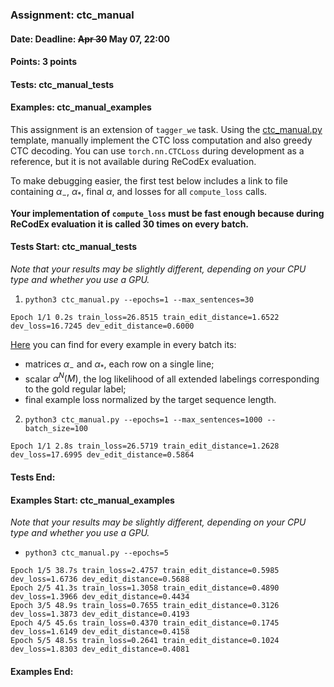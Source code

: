### Assignment: ctc_manual
#### Date: Deadline: ~~Apr 30~~ May 07, 22:00
#### Points: 3 points
#### Tests: ctc_manual_tests
#### Examples: ctc_manual_examples

This assignment is an extension of `tagger_we` task. Using the
[ctc_manual.py](https://github.com/ufal/npfl138/tree/master/labs/08/ctc_manual.py)
template, manually implement the CTC loss computation and also greedy CTC
decoding. You can use `torch.nn.CTCLoss` during development as a reference, but
it is not available during ReCodEx evaluation.

To make debugging easier, the first test below includes a link to file
containing $α_-$, $α_*$, final $α$, and losses for all `compute_loss` calls.

**Your implementation of `compute_loss` must be fast enough because
during ReCodEx evaluation it is called 30 times on every batch.**

#### Tests Start: ctc_manual_tests
_Note that your results may be slightly different, depending on your CPU type and whether you use a GPU._

1. `python3 ctc_manual.py --epochs=1 --max_sentences=30`
```
Epoch 1/1 0.2s train_loss=26.8515 train_edit_distance=1.6522 dev_loss=16.7245 dev_edit_distance=0.6000
```
[Here](//ufal.mff.cuni.cz/~straka/courses/npfl138/2425/tasks/figures/ctc_manual.test-1.txt)
you can find for every example in every batch its:
- matrices $α_-$ and $α_*$, each row on a single line;
- scalar $α^N(M)$, the log likelihood of all extended labelings
  corresponding to the gold regular label;
- final example loss normalized by the target sequence length.

2. `python3 ctc_manual.py --epochs=1 --max_sentences=1000 --batch_size=100`
```
Epoch 1/1 2.8s train_loss=26.5719 train_edit_distance=1.2628 dev_loss=17.6995 dev_edit_distance=0.5864
```
#### Tests End:
#### Examples Start: ctc_manual_examples
_Note that your results may be slightly different, depending on your CPU type and whether you use a GPU._

- `python3 ctc_manual.py --epochs=5`
```
Epoch 1/5 38.7s train_loss=2.4757 train_edit_distance=0.5985 dev_loss=1.6736 dev_edit_distance=0.5688
Epoch 2/5 41.3s train_loss=1.3058 train_edit_distance=0.4890 dev_loss=1.3966 dev_edit_distance=0.4434
Epoch 3/5 48.9s train_loss=0.7655 train_edit_distance=0.3126 dev_loss=1.3873 dev_edit_distance=0.4193
Epoch 4/5 45.6s train_loss=0.4370 train_edit_distance=0.1745 dev_loss=1.6149 dev_edit_distance=0.4158
Epoch 5/5 48.5s train_loss=0.2641 train_edit_distance=0.1024 dev_loss=1.8303 dev_edit_distance=0.4081
```
#### Examples End:

